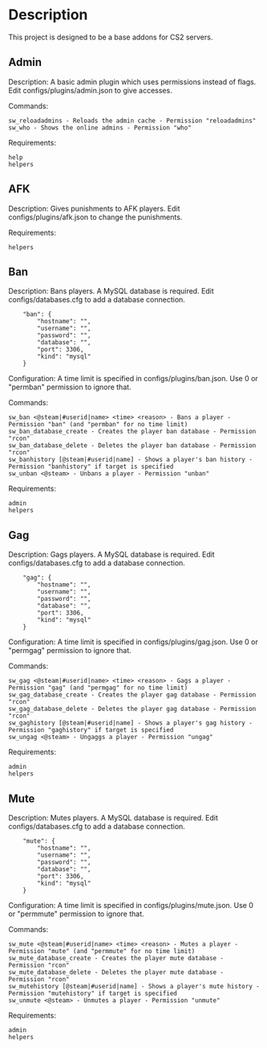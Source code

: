 # Description
This project is designed to be a base addons for CS2 servers.

## Admin
Description: A basic admin plugin which uses permissions instead of flags. Edit configs/plugins/admin.json to give accesses.

Commands:
```
sw_reloadadmins - Reloads the admin cache - Permission "reloadadmins"
sw_who - Shows the online admins - Permission "who"
```

Requirements:
```
help
helpers
```

## AFK
Description: Gives punishments to AFK players. Edit configs/plugins/afk.json to change the punishments.

Requirements:
```
helpers
```

## Ban
Description: Bans players. A MySQL database is required. Edit configs/databases.cfg to add a database connection. 

```
    "ban": {
        "hostname": "",
        "username": "",
        "password": "",
        "database": "",
        "port": 3306,
        "kind": "mysql"
    }
```

Configuration: A time limit is specified in configs/plugins/ban.json. Use 0 or "permban" permission to ignore that.

Commands:
```
sw_ban <@steam|#userid|name> <time> <reason> - Bans a player - Permission "ban" (and "permban" for no time limit)
sw_ban_database_create - Creates the player ban database - Permission "rcon"
sw_ban_database_delete - Deletes the player ban database - Permission "rcon"
sw_banhistory [@steam|#userid|name] - Shows a player's ban history - Permission "banhistory" if target is specified
sw_unban <@steam> - Unbans a player - Permission "unban"
```

Requirements:
```
admin
helpers
```

## Gag
Description: Gags players. A MySQL database is required. Edit configs/databases.cfg to add a database connection. 

```
    "gag": {
        "hostname": "",
        "username": "",
        "password": "",
        "database": "",
        "port": 3306,
        "kind": "mysql"
    }
```

Configuration: A time limit is specified in configs/plugins/gag.json. Use 0 or "permgag" permission to ignore that.

Commands:
```
sw_gag <@steam|#userid|name> <time> <reason> - Gags a player - Permission "gag" (and "permgag" for no time limit)
sw_gag_database_create - Creates the player gag database - Permission "rcon"
sw_gag_database_delete - Deletes the player gag database - Permission "rcon"
sw_gaghistory [@steam|#userid|name] - Shows a player's gag history - Permission "gaghistory" if target is specified
sw_ungag <@steam> - Ungaggs a player - Permission "ungag"
```

Requirements:
```
admin
helpers
```

## Mute
Description: Mutes players. A MySQL database is required. Edit configs/databases.cfg to add a database connection. 

```
    "mute": {
        "hostname": "",
        "username": "",
        "password": "",
        "database": "",
        "port": 3306,
        "kind": "mysql"
    }
```

Configuration: A time limit is specified in configs/plugins/mute.json. Use 0 or "permmute" permission to ignore that.

Commands:
```
sw_mute <@steam|#userid|name> <time> <reason> - Mutes a player - Permission "mute" (and "permmute" for no time limit)
sw_mute_database_create - Creates the player mute database - Permission "rcon"
sw_mute_database_delete - Deletes the player mute database - Permission "rcon"
sw_mutehistory [@steam|#userid|name] - Shows a player's mute history - Permission "mutehistory" if target is specified
sw_unmute <@steam> - Unmutes a player - Permission "unmute"
```

Requirements:
```
admin
helpers
```
